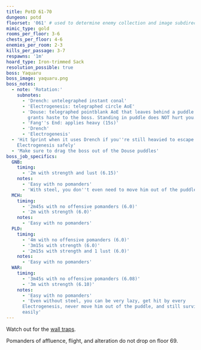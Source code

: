 ```yaml
---
title: PotD 61-70
dungeon: potd
floorset: '061' # used to determine enemy collection and image subdirectory
mimic_type: gold
rooms_per_floor: 3-6
chests_per_floor: 4-6
enemies_per_room: 2-3
kills_per_passage: 3-7
respawns: '1m'
hoard_type: Iron-trimmed Sack
resolution_possible: true
boss: Yaquaru
boss_image: yaquaru.png
boss_notes:
  - note: 'Rotation:'
    subnotes:
      - 'Drench: untelegraphed instant conal'
      - 'Electrogenesis: telegraphed circle AoE'
      - 'Douse: telegraphed pointblank AoE that leaves behind a puddle. Puddle
        grants haste to the boss. Standing in puddle does NOT hurt you.'
      - 'Fang''s End: applies heavy (15s)'
      - 'Drench'
      - 'Electrogenesis'
  - 'Hit Sprint when it uses Drench if you''re still heavied to escape
    Electrogenesis safely'
  - 'Make sure to drag the boss out of the Douse puddles'
boss_job_specifics:
  GNB:
    timing:
      - '2m with strength and lust (6.15)'
    notes:
      - 'Easy with no pomanders'
      - 'With steel, you don''t even need to move him out of the puddles'
  MCH:
    timing:
      - '2m45s with no offensive pomanders (6.0)'
      - '2m with strength (6.0)'
    notes:
      - 'Easy with no pomanders'
  PLD:
    timing:
      - '4m with no offensive pomanders (6.0)'
      - '3m15s with strength (6.0)'
      - '2m15s with strength and 1 lust (6.0)'
    notes:
      - 'Easy with no pomanders'
  WAR:
    timing:
      - '3m45s with no offensive pomanders (6.08)'
      - '3m with strength (6.10)'
    notes:
      - 'Easy with no pomanders'
      - 'Even without steel, you can be very lazy, get hit by every
      Electrogenesis, never move him out of the puddle, and still survive
      easily'
---
```


Watch out for the [wall traps](/wall_traps.html#potd-51-79).

Pomanders of affluence, flight, and alteration do not drop on floor 69.
